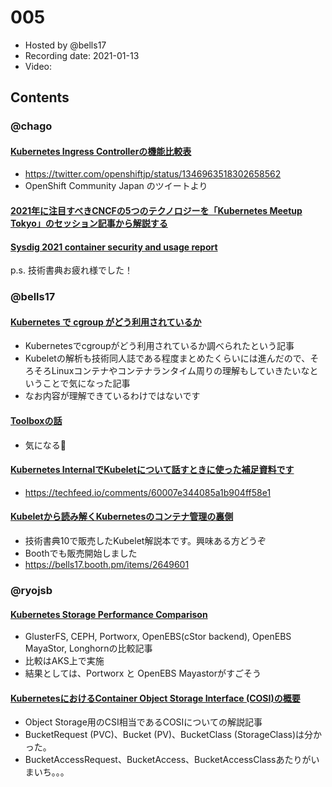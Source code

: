 # 005

- Hosted by @bells17
- Recording date: 2021-01-13
- Video: 

## Contents

### @chago

####  [Kubernetes Ingress Controllerの機能比較表](https://docs.google.com/spreadsheets/d/191WWNpjJ2za6-nbG4ZoUMXMpUK8KlCIosvQB0f-oq3k/edit#gid=907731238)
- https://twitter.com/openshiftjp/status/1346963518302658562
- OpenShift Community Japan のツイートより
####  [2021年に注目すべきCNCFの5つのテクノロジーを「Kubernetes Meetup Tokyo」のセッション記事から解説する](https://zenn.dev/hodagi/articles/5461eb6f7e19bb)

####  [Sysdig 2021 container security and usage report](https://sysdig.com/blog/sysdig-2021-container-security-usage-report/)

p.s. 技術書典お疲れ様でした！

### @bells17

#### [Kubernetes で cgroup がどう利用されているか](https://valinux.hatenablog.com/entry/20210114)

- Kubernetesでcgroupがどう利用されているか調べられたという記事
- Kubeletの解析も技術同人誌である程度まとめたくらいには進んだので、そろそろLinuxコンテナやコンテナランタイム周りの理解もしていきたいなということで気になった記事
- なお内容が理解できているわけではないです

#### [Toolboxの話](https://speakerdeck.com/kenya888/toolboxfalsehua-1438a53a-7182-4e0e-98c1-2607fe8047f1)

- 気になる👀

#### [Kubernetes InternalでKubeletについて話すときに使った補足資料です](https://speakerdeck.com/bells17/kubelet)

- https://techfeed.io/comments/60007e344085a1b904ff58e1

#### [Kubeletから読み解くKubernetesのコンテナ管理の裏側](https://techbookfest.org/product/5738785868349440)

- 技術書典10で販売したKubelet解説本です。興味ある方どうぞ
- Boothでも販売開始しました
- https://bells17.booth.pm/items/2649601

### @ryojsb

#### [Kubernetes Storage Performance Comparison](https://medium.com/volterra-io/kubernetes-storage-performance-comparison-v2-2020-updated-1c0b69f0dcf4)
- GlusterFS, CEPH, Portworx, OpenEBS(cStor backend), OpenEBS MayaStor, Longhornの比較記事
- 比較はAKS上で実施
- 結果としては、Portworx と OpenEBS Mayastorがすごそう

#### [KubernetesにおけるContainer Object Storage Interface (COSI)の概要](https://qiita.com/ysakashita/items/9916f8ae922601e6fe6e#apis)
- Object Storage用のCSI相当であるCOSIについての解説記事
- BucketRequest (PVC)、Bucket (PV)、BucketClass (StorageClass)は分かった。
- BucketAccessRequest、BucketAccess、BucketAccessClassあたりがいまいち。。。
